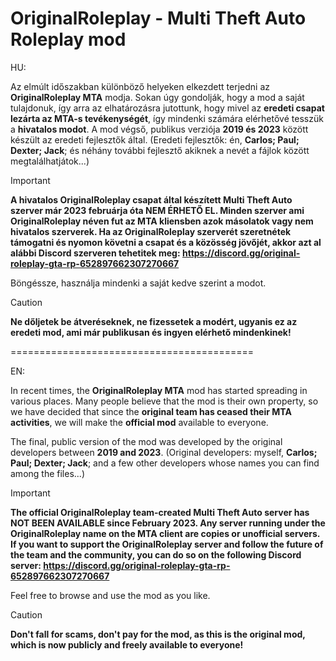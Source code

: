 # OriginalRoleplay - Multi Theft Auto Roleplay mod


HU:

Az elmúlt időszakban különböző helyeken elkezdett terjedni az **OriginalRoleplay MTA** modja. Sokan úgy gondolják, hogy a mod a saját tulajdonuk, így arra az elhatározásra jutottunk, hogy mivel az **eredeti csapat lezárta az MTA-s tevékenységét**, így mindenki számára elérhetővé tesszük a **hivatalos modot**. A mod végső, publikus verziója **2019 és 2023** között készült az eredeti fejlesztők által. (Eredeti fejlesztők: én, **Carlos; Paul; Dexter; Jack**; és néhány további fejlesztő akiknek a nevét a fájlok között megtalálhatjátok...) 

> [!IMPORTANT]
> **A hivatalos OriginalRoleplay csapat által készített Multi Theft Auto szerver már 2023 februárja óta NEM ÉRHETŐ EL. Minden szerver ami OriginalRoleplay néven fut az MTA kliensben azok másolatok vagy nem hivatalos szerverek. Ha az OriginalRoleplay szerverét szeretnétek támogatni és nyomon követni a csapat és a közösség jövőjét, akkor azt al alábbi Discord szerveren tehetitek meg:
> https://discord.gg/original-roleplay-gta-rp-652897662307270667**

Böngéssze, használja mindenki a saját kedve szerint a modot. 

> [!CAUTION]
> **Ne dőljetek be átveréseknek, ne fizessetek a modért, ugyanis ez az eredeti mod, ami már publikusan és ingyen elérhető mindenkinek!**

==========================================

EN:


In recent times, the **OriginalRoleplay MTA** mod has started spreading in various places. Many people believe that the mod is their own property, so we have decided that since the **original team has ceased their MTA activities**, we will make the **official mod** available to everyone.

The final, public version of the mod was developed by the original developers between **2019 and 2023**. (Original developers: myself, **Carlos; Paul; Dexter; Jack**; and a few other developers whose names you can find among the files...)

> [!IMPORTANT]
> **The official OriginalRoleplay team-created Multi Theft Auto server has NOT BEEN AVAILABLE since February 2023. Any server running under the OriginalRoleplay name on the MTA client are copies or unofficial servers. If you want to support the OriginalRoleplay server and follow the future of the team and the community, you can do so on the following Discord server:
> https://discord.gg/original-roleplay-gta-rp-652897662307270667**

Feel free to browse and use the mod as you like.

> [!CAUTION]
> **Don't fall for scams, don't pay for the mod, as this is the original mod, which is now publicly and freely available to everyone!**
